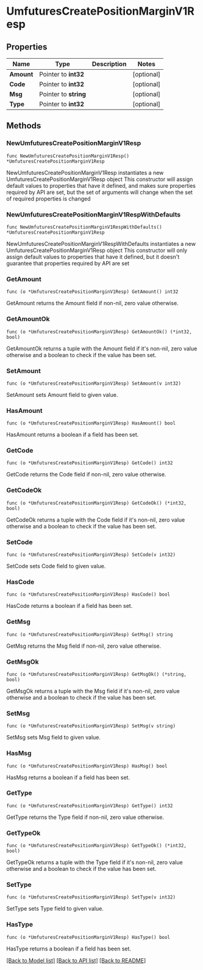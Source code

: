 # UmfuturesCreatePositionMarginV1Resp

## Properties

Name | Type | Description | Notes
------------ | ------------- | ------------- | -------------
**Amount** | Pointer to **int32** |  | [optional] 
**Code** | Pointer to **int32** |  | [optional] 
**Msg** | Pointer to **string** |  | [optional] 
**Type** | Pointer to **int32** |  | [optional] 

## Methods

### NewUmfuturesCreatePositionMarginV1Resp

`func NewUmfuturesCreatePositionMarginV1Resp() *UmfuturesCreatePositionMarginV1Resp`

NewUmfuturesCreatePositionMarginV1Resp instantiates a new UmfuturesCreatePositionMarginV1Resp object
This constructor will assign default values to properties that have it defined,
and makes sure properties required by API are set, but the set of arguments
will change when the set of required properties is changed

### NewUmfuturesCreatePositionMarginV1RespWithDefaults

`func NewUmfuturesCreatePositionMarginV1RespWithDefaults() *UmfuturesCreatePositionMarginV1Resp`

NewUmfuturesCreatePositionMarginV1RespWithDefaults instantiates a new UmfuturesCreatePositionMarginV1Resp object
This constructor will only assign default values to properties that have it defined,
but it doesn't guarantee that properties required by API are set

### GetAmount

`func (o *UmfuturesCreatePositionMarginV1Resp) GetAmount() int32`

GetAmount returns the Amount field if non-nil, zero value otherwise.

### GetAmountOk

`func (o *UmfuturesCreatePositionMarginV1Resp) GetAmountOk() (*int32, bool)`

GetAmountOk returns a tuple with the Amount field if it's non-nil, zero value otherwise
and a boolean to check if the value has been set.

### SetAmount

`func (o *UmfuturesCreatePositionMarginV1Resp) SetAmount(v int32)`

SetAmount sets Amount field to given value.

### HasAmount

`func (o *UmfuturesCreatePositionMarginV1Resp) HasAmount() bool`

HasAmount returns a boolean if a field has been set.

### GetCode

`func (o *UmfuturesCreatePositionMarginV1Resp) GetCode() int32`

GetCode returns the Code field if non-nil, zero value otherwise.

### GetCodeOk

`func (o *UmfuturesCreatePositionMarginV1Resp) GetCodeOk() (*int32, bool)`

GetCodeOk returns a tuple with the Code field if it's non-nil, zero value otherwise
and a boolean to check if the value has been set.

### SetCode

`func (o *UmfuturesCreatePositionMarginV1Resp) SetCode(v int32)`

SetCode sets Code field to given value.

### HasCode

`func (o *UmfuturesCreatePositionMarginV1Resp) HasCode() bool`

HasCode returns a boolean if a field has been set.

### GetMsg

`func (o *UmfuturesCreatePositionMarginV1Resp) GetMsg() string`

GetMsg returns the Msg field if non-nil, zero value otherwise.

### GetMsgOk

`func (o *UmfuturesCreatePositionMarginV1Resp) GetMsgOk() (*string, bool)`

GetMsgOk returns a tuple with the Msg field if it's non-nil, zero value otherwise
and a boolean to check if the value has been set.

### SetMsg

`func (o *UmfuturesCreatePositionMarginV1Resp) SetMsg(v string)`

SetMsg sets Msg field to given value.

### HasMsg

`func (o *UmfuturesCreatePositionMarginV1Resp) HasMsg() bool`

HasMsg returns a boolean if a field has been set.

### GetType

`func (o *UmfuturesCreatePositionMarginV1Resp) GetType() int32`

GetType returns the Type field if non-nil, zero value otherwise.

### GetTypeOk

`func (o *UmfuturesCreatePositionMarginV1Resp) GetTypeOk() (*int32, bool)`

GetTypeOk returns a tuple with the Type field if it's non-nil, zero value otherwise
and a boolean to check if the value has been set.

### SetType

`func (o *UmfuturesCreatePositionMarginV1Resp) SetType(v int32)`

SetType sets Type field to given value.

### HasType

`func (o *UmfuturesCreatePositionMarginV1Resp) HasType() bool`

HasType returns a boolean if a field has been set.


[[Back to Model list]](../README.md#documentation-for-models) [[Back to API list]](../README.md#documentation-for-api-endpoints) [[Back to README]](../README.md)


